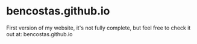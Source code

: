 # bencostas.github.io
First version of my website, it's not fully complete, but feel free to check it out at: bencostas.github.io
